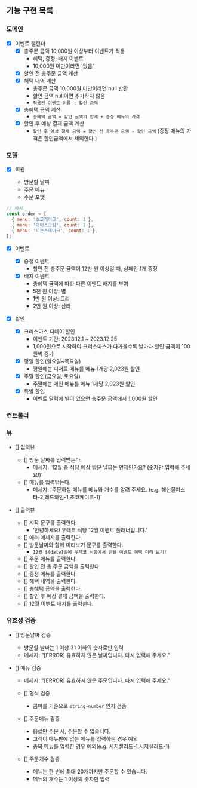 ## 기능 구현 목록

### 도메인

- [x] 이벤트 캘린더
  - [x] 총주문 금액 10,000원 이상부터 이벤트가 적용
    - 혜택, 증정, 배지 이벤트
    - 10,000원 미만이라면 '없음'
  - [x] 할인 전 총주문 금액 계산
  - [x] 혜택 내역 계산
    - 총주문 금액 10,000원 미만이라면 null 반환
    - 할인 금액 null이면 추가하지 않음
    - `적용된 이벤트 이름 : 할인 금액`
  - [x] 총혜택 금액 계산
    - `총혜택 금액 = 할인 금액의 합계 + 증정 메뉴의 가격`
  - [x] 할인 후 예상 결제 금액 계산
    - `할인 후 예상 결제 금액 = 할인 전 총주문 금액 - 할인 금액` (증정 메뉴의 가격은 할인금액에서 제외한다.)

### 모델

- [x] 회원

  - 방문할 날짜
  - 주문 메뉴
  - 주문 포맷

```js
// 예시
const order = [
  { menu: '초코케이크', count: 1 },
  { menu: '아이스크림', count: 1 },
  { menu: '티본스테이크', count: 1 },
];
```

- [x] 이벤트

  - [x] 증정 이벤트
    - 할인 전 총주문 금액이 12만 원 이상일 때, 샴페인 1개 증정
  - [x] 배지 이벤트
    - 총혜택 금액에 따라 다른 이벤트 배지를 부여
    - 5천 원 이상: 별
    - 1만 원 이상: 트리
    - 2만 원 이상: 산타

- [x] 할인
  - [x] 크리스마스 디데이 할인
    - 이벤트 기간: 2023.12.1 ~ 2023.12.25
    - 1,000원으로 시작하여 크리스마스가 다가올수록 날마다 할인 금액이 100원씩 증가
  - [x] 평일 할인(일요일~목요일)
    - 평일에는 디저트 메뉴를 메뉴 1개당 2,023원 할인
  - [x] 주말 할인(금요일, 토요일)
    - 주말에는 메인 메뉴를 메뉴 1개당 2,023원 할인
  - [x] 특별 할인
    - 이벤트 달력에 별이 있으면 총주문 금액에서 1,000원 할인

### 컨트롤러

### 뷰

- [] 입력뷰

  - [] 방문 날짜를 입력받는다.
    - 메세지: '12월 중 식당 예상 방문 날짜는 언제인가요? (숫자만 입력해 주세요!)'
  - [] 메뉴를 입력받는다.
    - 메세지: '주문하실 메뉴를 메뉴와 개수를 알려 주세요. (e.g. 해산물파스타-2,레드와인-1,초코케이크-1)'

- [] 출력뷰
  - [] 시작 문구를 출력한다.
    - '안녕하세요! 우테코 식당 12월 이벤트 플래너입니다.'
  - [] 에러 메세지를 출력한다.
  - [] 방문날짜와 함께 미리보기 문구를 출력한다.
    - `12월 ${date}일에 우테코 식당에서 받을 이벤트 혜택 미리 보기!`
  - [] 주문 메뉴를 출력한다.
  - [] 할인 전 총 주문 금액을 출력한다.
  - [] 증정 메뉴를 출력한다.
  - [] 혜택 내역을 출력한다.
  - [] 총혜택 금액을 출력한다.
  - [] 할인 후 예상 결제 금액을 출력한다.
  - [] 12월 이벤트 배지를 출력한다.

### 유효성 검증

- [] 방문날짜 검증

  - 방문할 날짜는 1 이상 31 이하의 숫자로만 입력
  - 메세지: "[ERROR] 유효하지 않은 날짜입니다. 다시 입력해 주세요."

- [] 메뉴 검증

  - 메세지: "[ERROR] 유효하지 않은 주문입니다. 다시 입력해 주세요."

  - [] 형식 검증

    - 콤마를 기준으로 `string-number` 인지 검증

  - [] 주문메뉴 검증

    - 음료만 주문 시, 주문할 수 없습니다.
    - 고객이 메뉴판에 없는 메뉴를 입력하는 경우 예외
    - 중복 메뉴를 입력한 경우 예외(e.g. 시저샐러드-1,시저샐러드-1)

  - [] 주문개수 검증
    - 메뉴는 한 번에 최대 20개까지만 주문할 수 있습니다.
    - 메뉴의 개수는 1 이상의 숫자만 입력
